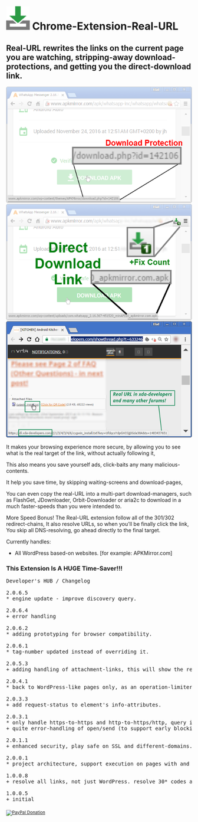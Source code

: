 <h1> <img src="resources/icon.png" height="64" width="64"/> Chrome-Extension-Real-URL</h1>

<h2>Real-URL rewrites the links on the current page you are watching,
stripping-away download-protections, and getting you the direct-download link.</h2>

<img src="resources/screenshot_1.png"/>
<img src="resources/screenshot_2.png"/>
<img src="resources/screenshot_3.png"/>

It makes your browsing experience more secure, by allowing you to see
what is the real target of the link, without actually following it,

This also means you save yourself ads, click-baits any many malicious-contents.

It help you save time, by skipping waiting-screens and download-pages,

You can even copy the real-URL into a multi-part download-managers,
such as FlashGet, JDownloader, Orbit-Downloader or aria2c to download in a much faster-speeds than you were intended to.

More Speed Bonus!
The Real-URL extension follow all of the 301/302 redirect-chains,
It also resolve URLs, so when you'll be finally click the link,
You skip all DNS-resolving, go ahead directly to the final target.

Currently handles:
- All WordPress based-on websites. [for example: APKMirror.com]

<h3>This Extension Is A HUGE Time-Saver!!!</h3>

<pre>
Developer's HUB / Changelog

2.0.6.5
* engine update - improve discovery query.

2.0.6.4
+ error handling

2.0.6.2
* adding prototyping for browser compatibility.

2.0.6.1
* tag-number updated instead of overriding it.

2.0.5.3
+ adding handling of attachment-links, this will show the real-links in many(!) bb-forums (such as xda-developers forums).

2.0.4.1
* back to WordPress-like pages only, as an operation-limiter.

2.0.3.3
+ add request-status to element's info-attributes.

2.0.3.1
* only handle https-to-https and http-to-https/http, query it in early-stage in the code, which is a more efficient way then later-filtering.
+ quite error-handling of open/send (to support early blocking in AdBlock/uBlock extensions sending 40* to hard-block nasty urls ;] )

2.0.1.1
+ enhanced security, play safe on SSL and different-domains.

2.0.0.1
* project architecture, support execution on pages with and without JavaScript support, no code-duplication using the scope of the chrome-extension.

1.0.0.8
+ resolve all links, not just WordPress. resolve 30* codes and update the REAL url directly into the page.

1.0.0.5
+ initial
</pre>

<sub><a target="_blank" href="https://paypal.me/e1adkarak0" rel="nofollow"><img src="https://www.paypalobjects.com/webstatic/mktg/Logo/pp-logo-100px.png" width="60" height="16" border="0" alt="PayPal Donation"></a></sub>